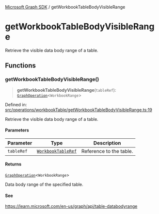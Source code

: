 [Microsoft Graph SDK](README.md) / getWorkbookTableBodyVisibleRange

# getWorkbookTableBodyVisibleRange

Retrieve the visible data body range of a table.

## Functions

### getWorkbookTableBodyVisibleRange()

> **getWorkbookTableBodyVisibleRange**(`tableRef`): [`GraphOperation`](GraphOperation.md#graphoperation)\<`WorkbookRange`\>

Defined in: [src/operations/workbookTable/getWorkbookTableBodyVisibleRange.ts:19](https://github.com/Future-Secure-AI/microsoft-graph/blob/main/src/operations/workbookTable/getWorkbookTableBodyVisibleRange.ts#L19)

Retrieve the visible data body range of a table.

#### Parameters

| Parameter | Type | Description |
| ------ | ------ | ------ |
| `tableRef` | [`WorkbookTableRef`](WorkbookTable-1.md#workbooktableref) | Reference to the table. |

#### Returns

[`GraphOperation`](GraphOperation.md#graphoperation)\<`WorkbookRange`\>

Data body range of the specified table.

#### See

https://learn.microsoft.com/en-us/graph/api/table-databodyrange
